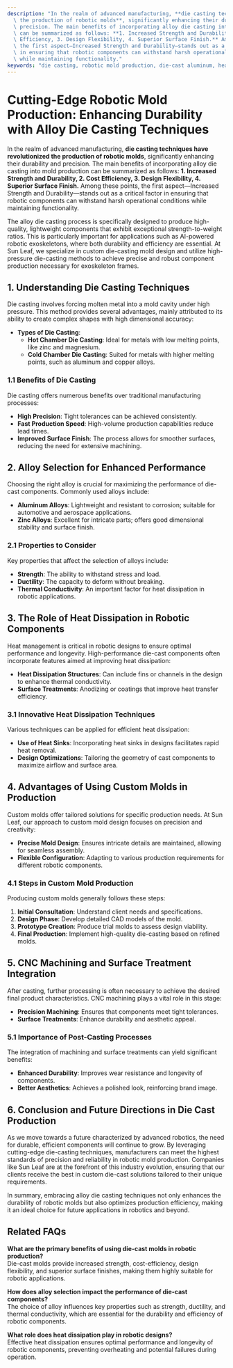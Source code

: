```yaml
---
description: "In the realm of advanced manufacturing, **die casting techniques have revolutionized\
  \ the production of robotic molds**, significantly enhancing their durability and\
  \ precision. The main benefits of incorporating alloy die casting into mold production\
  \ can be summarized as follows: **1. Increased Strength and Durability, 2. Cost\
  \ Efficiency, 3. Design Flexibility, 4. Superior Surface Finish.** Among these points,\
  \ the first aspect—Increased Strength and Durability—stands out as a critical factor\
  \ in ensuring that robotic components can withstand harsh operational conditions\
  \ while maintaining functionality."
keywords: "die casting, robotic mold production, die-cast aluminum, heat dissipation performance"
---
```

# Cutting-Edge Robotic Mold Production: Enhancing Durability with Alloy Die Casting Techniques

In the realm of advanced manufacturing, **die casting techniques have revolutionized the production of robotic molds**, significantly enhancing their durability and precision. The main benefits of incorporating alloy die casting into mold production can be summarized as follows: **1. Increased Strength and Durability, 2. Cost Efficiency, 3. Design Flexibility, 4. Superior Surface Finish.** Among these points, the first aspect—Increased Strength and Durability—stands out as a critical factor in ensuring that robotic components can withstand harsh operational conditions while maintaining functionality.

The alloy die casting process is specifically designed to produce high-quality, lightweight components that exhibit exceptional strength-to-weight ratios. This is particularly important for applications such as AI-powered robotic exoskeletons, where both durability and efficiency are essential. At Sun Leaf, we specialize in custom die-casting mold design and utilize high-pressure die-casting methods to achieve precise and robust component production necessary for exoskeleton frames.

## **1. Understanding Die Casting Techniques**

Die casting involves forcing molten metal into a mold cavity under high pressure. This method provides several advantages, mainly attributed to its ability to create complex shapes with high dimensional accuracy:

- **Types of Die Casting**:
  - **Hot Chamber Die Casting**: Ideal for metals with low melting points, like zinc and magnesium.
  - **Cold Chamber Die Casting**: Suited for metals with higher melting points, such as aluminum and copper alloys.

### **1.1 Benefits of Die Casting**
Die casting offers numerous benefits over traditional manufacturing processes:

- **High Precision**: Tight tolerances can be achieved consistently.
- **Fast Production Speed**: High-volume production capabilities reduce lead times.
- **Improved Surface Finish**: The process allows for smoother surfaces, reducing the need for extensive machining.

## **2. Alloy Selection for Enhanced Performance**

Choosing the right alloy is crucial for maximizing the performance of die-cast components. Commonly used alloys include:

- **Aluminum Alloys**: Lightweight and resistant to corrosion; suitable for automotive and aerospace applications.
- **Zinc Alloys**: Excellent for intricate parts; offers good dimensional stability and surface finish.
  
### **2.1 Properties to Consider**
Key properties that affect the selection of alloys include:

- **Strength**: The ability to withstand stress and load.
- **Ductility**: The capacity to deform without breaking.
- **Thermal Conductivity**: An important factor for heat dissipation in robotic applications.
  
## **3. The Role of Heat Dissipation in Robotic Components**

Heat management is critical in robotic designs to ensure optimal performance and longevity. High-performance die-cast components often incorporate features aimed at improving heat dissipation:

- **Heat Dissipation Structures**: Can include fins or channels in the design to enhance thermal conductivity.
- **Surface Treatments**: Anodizing or coatings that improve heat transfer efficiency.

### **3.1 Innovative Heat Dissipation Techniques**
Various techniques can be applied for efficient heat dissipation:

- **Use of Heat Sinks**: Incorporating heat sinks in designs facilitates rapid heat removal.
- **Design Optimizations**: Tailoring the geometry of cast components to maximize airflow and surface area.

## **4. Advantages of Using Custom Molds in Production**

Custom molds offer tailored solutions for specific production needs. At Sun Leaf, our approach to custom mold design focuses on precision and creativity:

- **Precise Mold Design**: Ensures intricate details are maintained, allowing for seamless assembly.
- **Flexible Configuration**: Adapting to various production requirements for different robotic components.

### **4.1 Steps in Custom Mold Production**
Producing custom molds generally follows these steps:

1. **Initial Consultation**: Understand client needs and specifications.
2. **Design Phase**: Develop detailed CAD models of the mold.
3. **Prototype Creation**: Produce trial molds to assess design viability.
4. **Final Production**: Implement high-quality die-casting based on refined molds.

## **5. CNC Machining and Surface Treatment Integration**

After casting, further processing is often necessary to achieve the desired final product characteristics. CNC machining plays a vital role in this stage:

- **Precision Machining**: Ensures that components meet tight tolerances.
- **Surface Treatments**: Enhance durability and aesthetic appeal.

### **5.1 Importance of Post-Casting Processes**
The integration of machining and surface treatments can yield significant benefits:

- **Enhanced Durability**: Improves wear resistance and longevity of components.
- **Better Aesthetics**: Achieves a polished look, reinforcing brand image.
  
## **6. Conclusion and Future Directions in Die Cast Production**

As we move towards a future characterized by advanced robotics, the need for durable, efficient components will continue to grow. By leveraging cutting-edge die-casting techniques, manufacturers can meet the highest standards of precision and reliability in robotic mold production. Companies like Sun Leaf are at the forefront of this industry evolution, ensuring that our clients receive the best in custom die-cast solutions tailored to their unique requirements.

In summary, embracing alloy die casting techniques not only enhances the durability of robotic molds but also optimizes production efficiency, making it an ideal choice for future applications in robotics and beyond.

## Related FAQs

**What are the primary benefits of using die-cast molds in robotic production?**  
Die-cast molds provide increased strength, cost-efficiency, design flexibility, and superior surface finishes, making them highly suitable for robotic applications.

**How does alloy selection impact the performance of die-cast components?**  
The choice of alloy influences key properties such as strength, ductility, and thermal conductivity, which are essential for the durability and efficiency of robotic components.

**What role does heat dissipation play in robotic designs?**  
Effective heat dissipation ensures optimal performance and longevity of robotic components, preventing overheating and potential failures during operation.
